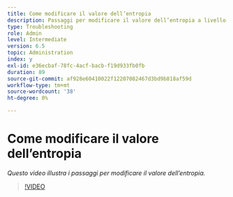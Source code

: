 ```yaml
---
title: Come modificare il valore dell’entropia
description: Passaggi per modificare il valore dell’entropia a livello di sistema operativo
type: Troubleshooting
role: Admin
level: Intermediate
version: 6.5
topic: Administration
index: y
exl-id: e36ecbaf-78fc-4acf-bacb-f19d933fb0fb
duration: 89
source-git-commit: af928e60410022f12207082467d3bd9b818af59d
workflow-type: tm+mt
source-wordcount: '38'
ht-degree: 0%

---
```


# Come modificare il valore dell’entropia

*Questo video illustra i passaggi per modificare il valore dell’entropia.*

>[!VIDEO](https://video.tv.adobe.com/v/335494?quality=12&learn=on)
